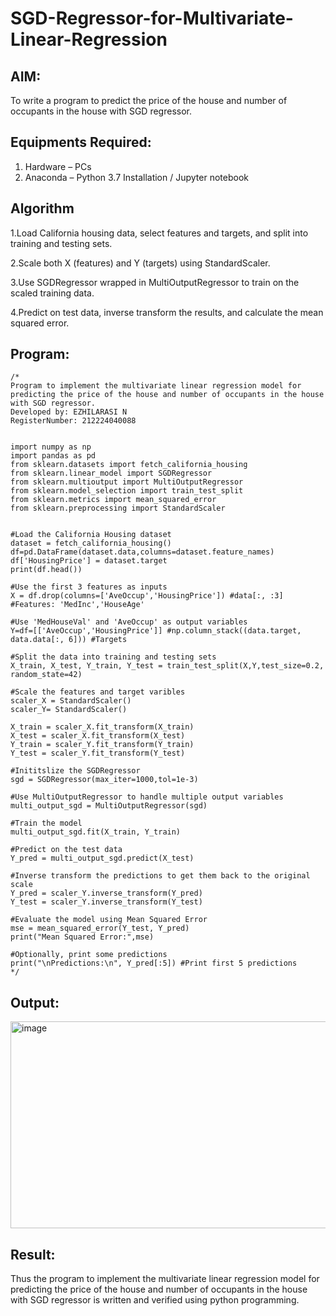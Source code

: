 # SGD-Regressor-for-Multivariate-Linear-Regression

## AIM:
To write a program to predict the price of the house and number of occupants in the house with SGD regressor.

## Equipments Required:
1. Hardware – PCs
2. Anaconda – Python 3.7 Installation / Jupyter notebook

## Algorithm
1.Load California housing data, select features and targets, and split into training and testing sets.

2.Scale both X (features) and Y (targets) using StandardScaler.

3.Use SGDRegressor wrapped in MultiOutputRegressor to train on the scaled training data.

4.Predict on test data, inverse transform the results, and calculate the mean squared error.

## Program:
```
/*
Program to implement the multivariate linear regression model for predicting the price of the house and number of occupants in the house with SGD regressor.
Developed by: EZHILARASI N
RegisterNumber: 212224040088


import numpy as np
import pandas as pd
from sklearn.datasets import fetch_california_housing
from sklearn.linear_model import SGDRegressor
from sklearn.multioutput import MultiOutputRegressor
from sklearn.model_selection import train_test_split
from sklearn.metrics import mean_squared_error
from sklearn.preprocessing import StandardScaler


#Load the California Housing dataset
dataset = fetch_california_housing()
df=pd.DataFrame(dataset.data,columns=dataset.feature_names)
df['HousingPrice'] = dataset.target
print(df.head())

#Use the first 3 features as inputs
X = df.drop(columns=['AveOccup','HousingPrice']) #data[:, :3] #Features: 'MedInc','HouseAge'

#Use 'MedHouseVal' and 'AveOccup' as output variables
Y=df=[['AveOccup','HousingPrice']] #np.column_stack((data.target, data.data[:, 6])) #Targets

#Split the data into training and testing sets
X_train, X_test, Y_train, Y_test = train_test_split(X,Y,test_size=0.2, random_state=42)

#Scale the features and target varibles
scaler_X = StandardScaler()
scaler_Y= StandardScaler()

X_train = scaler_X.fit_transform(X_train)
X_test = scaler_X.fit_transform(X_test)
Y_train = scaler_Y.fit_transform(Y_train)
Y_test = scaler_Y.fit_transform(Y_test)

#Inititslize the SGDRegressor
sgd = SGDRegressor(max_iter=1000,tol=1e-3)

#Use MultiOutputRegressor to handle multiple output variables
multi_output_sgd = MultiOutputRegressor(sgd)

#Train the model
multi_output_sgd.fit(X_train, Y_train)

#Predict on the test data
Y_pred = multi_output_sgd.predict(X_test)

#Inverse transform the predictions to get them back to the original scale
Y_pred = scaler_Y.inverse_transform(Y_pred)
Y_test = scaler_Y.inverse_transform(Y_test)

#Evaluate the model using Mean Squared Error
mse = mean_squared_error(Y_test, Y_pred)
print("Mean Squared Error:",mse)

#Optionally, print some predictions
print("\nPredictions:\n", Y_pred[:5]) #Print first 5 predictions 
*/
```

## Output:
<img width="888" height="331" alt="image" src="https://github.com/user-attachments/assets/d7cc0b13-8d60-46da-b2ae-2a0941ed1ff6" />



## Result:
Thus the program to implement the multivariate linear regression model for predicting the price of the house and number of occupants in the house with SGD regressor is written and verified using python programming.
